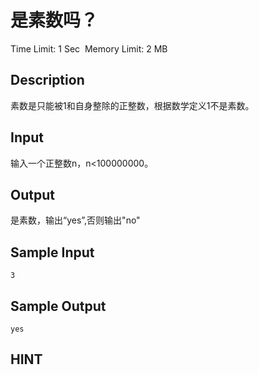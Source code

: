 # 是素数吗？
Time Limit: 1 Sec  Memory Limit: 2 MB


## Description
素数是只能被1和自身整除的正整数，根据数学定义1不是素数。

## Input
输入一个正整数n，n<100000000。

## Output
是素数，输出“yes”,否则输出"no"

## Sample Input
```
3
```
## Sample Output
```
yes
```

## HINT
